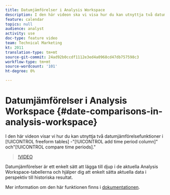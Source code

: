 ```yaml
---
title: Datumjämförelser i Analysis Workspace
description: I den här videon ska vi visa hur du kan utnyttja två datumjämförelsefunktioner i frihandstabeller -"lägg till tidsperiodkolumn" och"jämföra tidsperioder".
feature: calendar
topics: null
audience: analyst
activity: use
doc-type: feature video
team: Technical Marketing
kt: 2011
translation-type: tm+mt
source-git-commit: 24ad92b0ccdf1112e3ed4a0968cd47db757598c3
workflow-type: tm+mt
source-wordcount: '101'
ht-degree: 0%

---
```



# Datumjämförelser i Analysis Workspace {#date-comparisons-in-analysis-workspace}

I den här videon visar vi hur du kan utnyttja två datumjämförelsefunktioner i [!UICONTROL freeform tables] -&quot;[!UICONTROL add time period column]&quot; och&quot;[!UICONTROL compare time periods].&quot;

>[!VIDEO](https://video.tv.adobe.com/v/23985/?quality=12)

Datumjämförelser är ett enkelt sätt att lägga till djup i de aktuella Analysis Workspace-tabellerna och hjälper dig att enkelt sätta aktuella data i perspektiv till historiska resultat.

Mer information om den här funktionen finns i [dokumentationen](https://marketing.adobe.com/resources/help/en_US/analytics/analysis-workspace/time_comparison.html).
